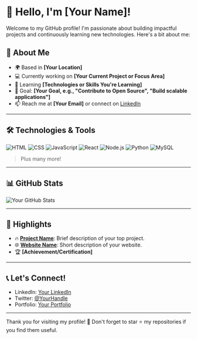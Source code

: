 # 👋 Hello, I'm [Your Name]!

Welcome to my GitHub profile! I'm passionate about building impactful projects and continuously learning new technologies. Here's a bit about me:

## 🚀 About Me
- 🌍 Based in **[Your Location]**
- 💻 Currently working on **[Your Current Project or Focus Area]**
- 🌱 Learning **[Technologies or Skills You're Learning]**
- 🎯 Goal: **[Your Goal, e.g., "Contribute to Open Source", "Build scalable applications"]**
- 📫 Reach me at **[Your Email]** or connect on [LinkedIn](https://www.linkedin.com/in/yourusername/)

---

## 🛠️ Technologies & Tools
![HTML](https://img.shields.io/badge/-HTML-000?&logo=html5)
![CSS](https://img.shields.io/badge/-CSS-000?&logo=css3&logoColor=1572B6)
![JavaScript](https://img.shields.io/badge/-JavaScript-000?&logo=javascript)
![React](https://img.shields.io/badge/-React-000?&logo=react)
![Node.js](https://img.shields.io/badge/-Node.js-000?&logo=node.js)
![Python](https://img.shields.io/badge/-Python-000?&logo=python)
![MySQL](https://img.shields.io/badge/-MySQL-000?&logo=mysql)

> Plus many more!

---

## 📊 GitHub Stats
![Your GitHub Stats](https://github-readme-stats.vercel.app/api?username=yourusername&show_icons=true&theme=radical)

---

## 🌟 Highlights
- 🔥 **[Project Name](https://github.com/yourusername/yourproject)**: Brief description of your top project.
- 🌐 **[Website Name](https://yourwebsite.com)**: Short description of your website.
- 🏆 **[Achievement/Certification]**

---

## 📞 Let's Connect!
- LinkedIn: [Your LinkedIn](https://www.linkedin.com/in/yourusername/)
- Twitter: [@YourHandle](https://twitter.com/yourhandle)
- Portfolio: [Your Portfolio](https://yourportfolio.com)

---

Thank you for visiting my profile! 🌟 Don't forget to star ⭐️ my repositories if you find them useful.

